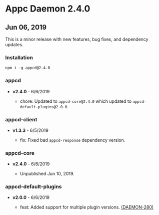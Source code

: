# Appc Daemon 2.4.0

## Jun 06, 2019

This is a minor release with new features, bug fixes, and dependency updates.

### Installation

```
npm i -g appcd@2.4.0
```

### appcd

 * **v2.4.0** - 6/6/2019

   * chore: Updated to `appcd-core@2.4.0` which updated to `appcd-default-plugins@2.0.0`.

### appcd-client

 * **v1.3.3** - 6/5/2019

   * fix: Fixed bad `appcd-response` dependency version.

### appcd-core

 * **v2.4.0** - 6/6/2019

   * Unpublished Jun 10, 2019.

### appcd-default-plugins

 * **v2.0.0** - 6/6/2019

   * feat: Added support for multiple plugin versions.
     [(DAEMON-280)](https://jira.appcelerator.org/browse/DAEMON-280)